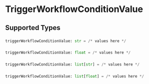 # TriggerWorkflowConditionValue


## Supported Types

### 

```python
triggerWorkflowConditionValue: str = /* values here */
```

### 

```python
triggerWorkflowConditionValue: float = /* values here */
```

### 

```python
triggerWorkflowConditionValue: list[str] = /* values here */
```

### 

```python
triggerWorkflowConditionValue: list[float] = /* values here */
```

